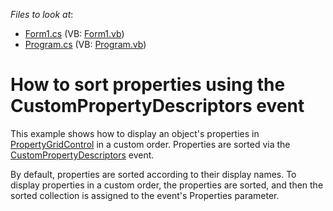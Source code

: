 <!-- default file list -->
*Files to look at*:

* [Form1.cs](./CS/Form1.cs) (VB: [Form1.vb](./VB/Form1.vb))
* [Program.cs](./CS/Program.cs) (VB: [Program.vb](./VB/Program.vb))
<!-- default file list end -->
# How to sort properties using the CustomPropertyDescriptors event


<p>This example shows how to display an object's properties in <a href="https://docs.devexpress.com/WindowsForms/DevExpress.XtraVerticalGrid.PropertyGridControl">PropertyGridControl</a> in a custom order. Properties are sorted via the <a href="https://docs.devexpress.com/WindowsForms/DevExpress.XtraVerticalGrid.PropertyGridControl.CustomPropertyDescriptors">CustomPropertyDescriptors</a> event.</p><p>By default, properties are sorted according to their display names. To display properties in a custom order, the properties are sorted, and then the sorted collection is assigned to the event's Properties parameter.</p>

<br/>


